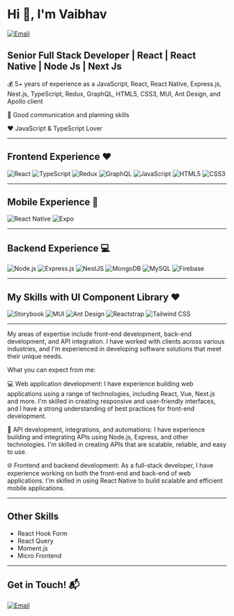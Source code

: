 # Hi 👋, I'm Vaibhav

[![Email](https://img.shields.io/badge/Email-vaibhavkotadiya143@gmail.com-red)](vaibhavkotadiya143@gmail.com)

## Senior Full Stack Developer | React | React Native | Node Js | Next Js

💰 5+ years of experience as a JavaScript, React, React Native, Express.js, Nest.js, TypeScript, Redux, GraphQL, HTML5, CSS3, MUI, Ant Design, and Apollo client

🎯 Good communication and planning skills

❤️ JavaScript & TypeScript Lover

---

## Frontend Experience ❤️

![React](https://img.shields.io/badge/-React-20232A?style=flat&logo=react)
![TypeScript](https://img.shields.io/badge/-TypeScript-007ACC?style=flat&logo=typescript&logoColor=white)
![Redux](https://img.shields.io/badge/-Redux-764ABC?style=flat&logo=redux)
![GraphQL](https://img.shields.io/badge/-GraphQL-E10098?style=flat&logo=graphql)
![JavaScript](https://img.shields.io/badge/-JavaScript-F7DF1E?style=flat&logo=javascript&logoColor=black)
![HTML5](https://img.shields.io/badge/-HTML5-E34F26?style=flat&logo=html5&logoColor=white)
![CSS3](https://img.shields.io/badge/-CSS3-1572B6?style=flat&logo=css3)

---

## Mobile Experience 📱

![React Native](https://img.shields.io/badge/-React%20Native-20232A?style=flat&logo=react)
![Expo](https://img.shields.io/badge/-Expo-000020?style=flat&logo=expo)

---

## Backend Experience 💻

![Node.js](https://img.shields.io/badge/-Node.js-339933?style=flat&logo=node.js&logoColor=black)
![Express.js](https://img.shields.io/badge/-Express.js-000000?style=flat&logo=express)
![NestJS](https://img.shields.io/badge/-NestJS-E0234E?style=flat&logo=nestjs&logoColor=white)
![MongoDB](https://img.shields.io/badge/-MongoDB-47A248?style=flat&logo=mongodb&logoColor=white)
![MySQL](https://img.shields.io/badge/-MySQL-4479A1?style=flat&logo=mysql&logoColor=white)
![Firebase](https://img.shields.io/badge/-Firebase-FFCA28?style=flat&logo=firebase&logoColor=black)

---

## My Skills with UI Component Library ❤️

![Storybook](https://img.shields.io/badge/-Storybook-FF4785?style=flat&logo=storybook&logoColor=white)
![MUI](https://img.shields.io/badge/-MUI-007FFF?style=flat&logo=mui&logoColor=white)
![Ant Design](https://img.shields.io/badge/-Ant%20Design-0170FE?style=flat&logo=ant-design)
![Reactstrap](https://img.shields.io/badge/-Reactstrap-61DAFB?style=flat&logo=react&logoColor=white)
![Tailwind CSS](https://img.shields.io/badge/-Tailwind%20CSS-38B2AC?style=flat&logo=tailwind-css&logoColor=white)

---

My areas of expertise include front-end development, back-end development, and API integration. I have worked with clients across various industries, and I'm experienced in developing software solutions that meet their unique needs.

What you can expect from me:

💻 Web application development: I have experience building web applications using a range of technologies, including React, Vue, Next.js and more. I'm skilled in creating responsive and user-friendly interfaces, and I have a strong understanding of best practices for front-end development.

🔌 API development, integrations, and automations: I have experience building and integrating APIs using Node.js, Express, and other technologies. I'm skilled in creating APIs that are scalable, reliable, and easy to use.

🌐 Frontend and backend development: As a full-stack developer, I have experience working on both the front-end and back-end of web applications. I'm skilled in using React Native to build scalable and efficient mobile applications.

---

## Other Skills

- React Hook Form
- React Query
- Moment.js
- Micro Frontend

---

## Get in Touch! 📬

[![Email](https://img.shields.io/badge/Email-vaibhavkotadiya143@gmail.com-red)](vaibhavkotadiya143@gmail.com)
